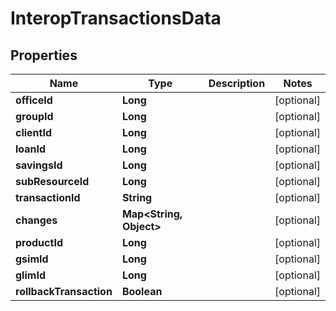 # InteropTransactionsData

## Properties
Name | Type | Description | Notes
------------ | ------------- | ------------- | -------------
**officeId** | **Long** |  |  [optional]
**groupId** | **Long** |  |  [optional]
**clientId** | **Long** |  |  [optional]
**loanId** | **Long** |  |  [optional]
**savingsId** | **Long** |  |  [optional]
**subResourceId** | **Long** |  |  [optional]
**transactionId** | **String** |  |  [optional]
**changes** | **Map&lt;String, Object&gt;** |  |  [optional]
**productId** | **Long** |  |  [optional]
**gsimId** | **Long** |  |  [optional]
**glimId** | **Long** |  |  [optional]
**rollbackTransaction** | **Boolean** |  |  [optional]
